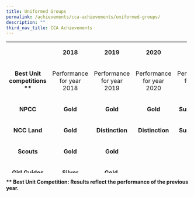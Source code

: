 ```yaml
---
title: Uniformed Groups
permalink: /achievements/cca-achievements/uniformed-groups/
description: ""
third_nav_title: CCA Achievements
---
```

<table style="width: 495px; height: 360px;" width="0">
<tbody>
<tr style="height: 47px;">
<td style="width: 149.625px; height: 48px;">
<p style="text-align: center;">&nbsp;</p>
</td>
<td style="width: 161.672px; text-align: center; height: 48px;">
<p><strong>2018</strong></p>
</td>
<td style="width: 161.703px; text-align: center; height: 48px;">
<p><strong>2019</strong></p>
</td>
<td style="width: 161.703px; text-align: center; height: 48px;">
<p><strong>2020</strong></p>
</td>
<td style="width: 161.703px; text-align: center; height: 48px;">
<p><strong>2021</strong></p>
</td>
<td style="width: 161.703px; text-align: center; height: 48px;">
<p><strong>2022</strong></p>
</td>
<td style="width: 161.703px; text-align: center; height: 48px;">
<p><strong>2023</strong></p>
</td>
</tr>
<tr style="height: 82px;">
<td style="width: 149.625px; height: 82px;">
<p style="text-align: center;"><strong>Best Unit competitions<br></strong><strong>**</strong></p>
</td>
<td style="width: 161.672px; height: 82px;">
<p style="text-align: center;">Performance for year 2018</p>
</td>
<td style="width: 161.703px; height: 82px;">
<p style="text-align: center;">Performance for year 2019</p>
</td>
<td style="width: 161.703px; height: 82px;">
<p style="text-align: center;">Performance for year 2020</p>
</td>
<td style="width: 161.703px; height: 82px;">
<p style="text-align: center;">Performance for year 2021</p>
</td>
<td style="width: 161.703px; height: 82px;">
<p style="text-align: center;">Performance for year 2022</p>
</td>
<td style="width: 161.703px; height: 82px;">
<p style="text-align: center;">Performance for year 2023</p>
</td>
</tr>
<tr style="height: 46px;">
<td style="width: 149.625px; height: 46px; text-align: center;">
<p><strong>NPCC</strong></p>
</td>
<td style="width: 161.672px; height: 46px; text-align: center;"><strong>Gold</strong></td>
<td style="width: 161.703px; height: 46px; text-align: center;"><strong>Gold<br></strong></td>
<td style="width: 161.703px; height: 46px; text-align: center;"><strong>Gold<br></strong></td>
<td style="width: 161.703px; height: 46px; text-align: center;"><strong>Suspended<br></strong></td>
<td style="width: 161.703px; height: 46px; text-align: center;"><strong>Gold<br></strong></td>
<td style="width: 161.703px; height: 46px; text-align: center;"><strong>Gold<br></strong></td>
</tr>
<tr style="height: 46px;">
<td style="width: 149.625px; height: 46px; text-align: center;">
<p><strong>NCC Land</strong></p>
</td>
<td style="width: 161.672px; height: 46px; text-align: center;"><strong>Gold</strong></td>
<td style="width: 161.703px; height: 46px; text-align: center;"><strong>Distinction</strong></td>
<td style="width: 161.703px; height: 46px; text-align: center;"><strong>Distinction</strong></td>
<td style="width: 161.703px; height: 46px; text-align: center;"><strong>Suspended</strong></td>
<td style="width: 161.703px; height: 46px; text-align: center;"><strong>Distinction</strong></td>
<td style="width: 161.703px; height: 46px; text-align: center;"><strong>Distinction</strong></td>
</tr>
<tr style="height: 46px;">
<td style="width: 149.625px; height: 46px; text-align: center;">
<p><strong>Scouts</strong></p>
</td>
<td style="width: 161.672px; height: 46px; text-align: center;"><strong>Gold</strong></td>
<td style="width: 161.703px; height: 46px; text-align: center;"><strong>Gold</strong></td>
</tr>
<tr style="height: 46px;">
<td style="width: 149.625px; height: 46px; text-align: center;">
<p><strong>Girl Guides</strong></p>
</td>
<td style="width: 161.672px; height: 46px; text-align: center;"><strong>Silver</strong></td>
<td style="width: 161.703px; height: 46px; text-align: center;"><strong>Gold&nbsp;</strong></td>
</tr>
<tr style="height: 46px;">
<td style="width: 149.625px; height: 46px; text-align: center;">
<p><strong>SJAB</strong></p>
</td>
<td style="width: 161.672px; height: 46px; text-align: center;"><strong>Gold</strong></td>
<td style="width: 161.703px; height: 46px; text-align: center;"><strong>Gold</strong></td>
</tr>
</tbody>
</table>
<p><strong>** Best Unit Competition: Results reflect the performance of the previous year.</strong></p>